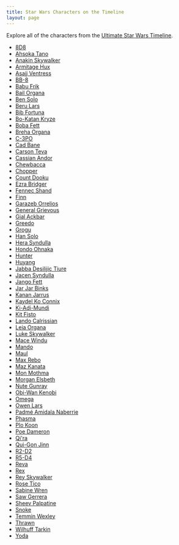```yaml
---
title: Star Wars Characters on the Timeline
layout: page
---
```


Explore all of the characters from the <a href="https://timeline.starwars.guide" target="_blank">Ultimate Star Wars Timeline</a>.

<ul class="character_list">
<li><a href="/character/8D8">8D8</a></li>
<li><a href="/character/Ahsoka-Tano">Ahsoka Tano</a></li>
<li><a href="/character/Anakin-Skywalker">Anakin Skywalker</a></li>
<li><a href="/character/Armitage-Hux">Armitage Hux</a></li>
<li><a href="/character/Asajj-Ventress">Asajj Ventress</a></li>
<li><a href="/character/BB-8">BB-8</a></li>
<li><a href="/character/Babu-Frik">Babu Frik</a></li>
<li><a href="/character/Bail-Organa">Bail Organa</a></li>
<li><a href="/character/Ben-Solo">Ben Solo</a></li>
<li><a href="/character/Beru-Lars">Beru Lars</a></li>
<li><a href="/character/Bib-Fortuna">Bib Fortuna</a></li>
<li><a href="/character/Bo-Katan-Kryze">Bo-Katan Kryze</a></li>
<li><a href="/character/Boba-Fett">Boba Fett</a></li>
<li><a href="/character/Breha-Organa">Breha Organa</a></li>
<li><a href="/character/C-3PO">C-3PO</a></li>
<li><a href="/character/Cad-Bane">Cad Bane</a></li>
<li><a href="/character/Carson-Teva">Carson Teva</a></li>
<li><a href="/character/Cassian-Andor">Cassian Andor</a></li>
<li><a href="/character/Chewbacca">Chewbacca</a></li>
<li><a href="/character/Chopper">Chopper</a></li>
<li><a href="/character/Count-Dooku">Count Dooku</a></li>
<li><a href="/character/Ezra-Bridger">Ezra Bridger</a></li>
<li><a href="/character/Fennec-Shand">Fennec Shand</a></li>
<li><a href="/character/Finn">Finn</a></li>
<li><a href="/character/Garazeb-Orrelios">Garazeb Orrelios</a></li>
<li><a href="/character/General-Grievous">General Grievous</a></li>
<li><a href="/character/Gial-Ackbar">Gial Ackbar</a></li>
<li><a href="/character/Greedo">Greedo</a></li>
<li><a href="/character/Grogu">Grogu</a></li>
<li><a href="/character/Han-Solo">Han Solo</a></li>
<li><a href="/character/Hera-Syndulla">Hera Syndulla</a></li>
<li><a href="/character/Hondo-Ohnaka">Hondo Ohnaka</a></li>
<li><a href="/character/Hunter">Hunter</a></li>
<li><a href="/character/Huyang">Huyang</a></li>
<li><a href="/character/Jabba-Desilijic-Tiure">Jabba Desilijic Tiure</a></li>
<li><a href="/character/Jacen-Syndulla">Jacen Syndulla</a></li>
<li><a href="/character/Jango-Fett">Jango Fett</a></li>
<li><a href="/character/Jar-Jar-Binks">Jar Jar Binks</a></li>
<li><a href="/character/Kanan-Jarrus">Kanan Jarrus</a></li>
<li><a href="/character/Kaydel-Ko-Connix">Kaydel Ko Connix</a></li>
<li><a href="/character/Ki-Adi-Mundi">Ki-Adi-Mundi</a></li>
<li><a href="/character/Kit-Fisto">Kit Fisto</a></li>
<li><a href="/character/Lando-Calrissian">Lando Calrissian</a></li>
<li><a href="/character/Leia-Organa">Leia Organa</a></li>
<li><a href="/character/Luke-Skywalker">Luke Skywalker</a></li>
<li><a href="/character/Mace-Windu">Mace Windu</a></li>
<li><a href="/character/Mando">Mando</a></li>
<li><a href="/character/Maul">Maul</a></li>
<li><a href="/character/Max-Rebo">Max Rebo</a></li>
<li><a href="/character/Maz-Kanata">Maz Kanata</a></li>
<li><a href="/character/Mon-Mothma">Mon Mothma</a></li>
<li><a href="/character/Morgan-Elsbeth">Morgan Elsbeth</a></li>
<li><a href="/character/Nute-Gunray">Nute Gunray</a></li>
<li><a href="/character/Obi-Wan-Kenobi">Obi-Wan Kenobi</a></li>
<li><a href="/character/Omega">Omega</a></li>
<li><a href="/character/Owen-Lars">Owen Lars</a></li>
<li><a href="/character/Padmé-Amidala-Naberrie">Padmé Amidala Naberrie</a></li>
<li><a href="/character/Phasma">Phasma</a></li>
<li><a href="/character/Plo-Koon">Plo Koon</a></li>
<li><a href="/character/Poe-Dameron">Poe Dameron</a></li>
<li><a href="/character/Qi'ra">Qi'ra</a></li>
<li><a href="/character/Qui-Gon-Jinn">Qui-Gon Jinn</a></li>
<li><a href="/character/R2-D2">R2-D2</a></li>
<li><a href="/character/R5-D4">R5-D4</a></li>
<li><a href="/character/Reva">Reva</a></li>
<li><a href="/character/Rex">Rex</a></li>
<li><a href="/character/Rey-Skywalker">Rey Skywalker</a></li>
<li><a href="/character/Rose-Tico">Rose Tico</a></li>
<li><a href="/character/Sabine-Wren">Sabine Wren</a></li>
<li><a href="/character/Saw-Gerrera">Saw Gerrera</a></li>
<li><a href="/character/Sheev-Palpatine">Sheev Palpatine</a></li>
<li><a href="/character/Snoke">Snoke</a></li>
<li><a href="/character/Temmin-Wexley">Temmin Wexley</a></li>
<li><a href="/character/Thrawn">Thrawn</a></li>
<li><a href="/character/Wilhuff-Tarkin">Wilhuff Tarkin</a></li>
<li><a href="/character/Yoda">Yoda</a></li>
</ul>
